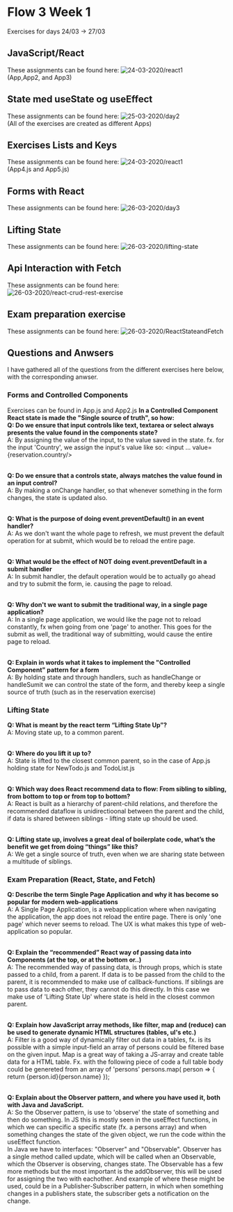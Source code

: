 # Flow 3 Week 1
Exercises for days 24/03 -> 27/03

## JavaScript/React
These assignments can be found here: ![24-03-2020/react1](24-03-2020/react1)
<br>(App,App2, and App3)

## State med useState og useEffect
These assignments can be found here: ![25-03-2020/day2](25-03-2020/day2)
<br>(All of the exercises are created as different Apps)

## Exercises Lists and Keys
These assignments can be found here: ![24-03-2020/react1](24-03-2020/react1)
<br>(App4.js and App5.js)

## Forms with React
These assignments can be found here: ![26-03-2020/day3](26-03-2020/day3)

## Lifting State
These assignments can be found here: ![26-03-2020/lifting-state](26-03-2020/lifting-state)

## Api Interaction with Fetch
These assignments can be found here: ![26-03-2020/react-crud-rest-exercise](26-03-2020/react-crud-rest-exercise)

## Exam preparation exercise
These assignments can be found here: ![26-03-2020/ReactStateandFetch](26-03-2020/ReactStateandFetch)

## Questions and Anwsers
I have gathered all of the questions from the different exercises here below, with the corresponding anwser.

### Forms and Controlled Components
Exercises can be found in App.js and App2.js
**In a Controlled Component React state is made the "Single source of truth", so how:**
<br>**Q: Do we ensure that input controls like text, textarea or select always presents the value found in the components state?**
<br>A: By assigning the value of the input, to the value saved in the state. fx. for the input 'Country', we assign the input's value like so: <input ... value={reservation.country/>

<br>**Q: Do we ensure that a controls state, always matches the value found in an input control?**
<br>A: By making a onChange handler, so that whenever something in the form changes, the state is updated also.

<br>**Q: What is the purpose of doing event.preventDefault() in an event handler?**
<br>A: As we don't want the whole page to refresh, we must prevent the default operation for at submit, which would be to reload the entire page.

<br>**Q: What would be the effect of NOT doing event.preventDefault in a submit handler**
<br>A: In submit handler, the default operation would be to actually go ahead and try to submit the form, ie. causing the page to reload.

<br>**Q: Why don't we want to submit the traditional way, in a single page application?**
<br>A: In a single page application, we would like the page not to reload constantly, fx when going from one 'page' to another. This goes for the submit as well, the traditional way of submitting, would cause the entire page to reload.

<br>**Q: Explain in words what it takes to implement the "Controlled Component" pattern for a form**
<br>A: By holding state and through handlers, such as handleChange or handleSumit we can control the state of the form, and thereby keep a single source of truth (such as in the reservation exercise)

### Lifting State 
**Q: What is meant by the react term “Lifting State Up”?**
<br>A: Moving state up, to a common parent.

<br>**Q: Where do you lift it up to?**
<br>A: State is lifted to the closest common parent, so in the case of App.js holding state for NewTodo.js and TodoList.js 

<br>**Q: Which way does React recommend data to flow: From sibling to sibling, from bottom to top or from top to bottom?**
<br>A: React is built as a hierarchy of parent-child relations, and therefore the recommended dataflow is unidirectioonal between the parent and the child, if data is shared between siblings - lifting state up should be used.

<br>**Q: Lifting state up, involves a great deal of boilerplate code, what’s the benefit we get from doing “things” like this?**
<br>A: We get a single source of truth, even when we are sharing state between a multitude of siblings.

### Exam Preparation (React, State, and Fetch)
**Q: Describe the term Single Page Application and why it has become so popular for modern web-applications**
<br>A: A Single Page Application, is a webapplication where when navigating the application, the app does not reload the entire page. There is only 'one page' which never seems to reload. The UX is what makes this type of web-application so popular. 

<br>**Q: Explain the “recommended” React way of passing data into Components (at the top, or at the bottom or..)**
<br>A: The recommended way of passing data, is through props, which is state passed to a child, from a parent. If data is to be passed from the child to the parent, it is recommended to make use of callback-functions. If siblings are to pass data to each other, they cannot do this directly. In this case we make use of 'Lifting State Up' where state is held in the closest common parent.

<br>**Q: Explain how JavaScript array methods, like filter, map and (reduce) can be used to generate dynamic HTML structures (tables, ul's etc.)**
<br>A: Filter is a good way of dynamically filter out data in a tables, fx. is its possible with a simple input-field an array of persons could be filtered base on the given input. Map is a great way of taking a JS-array and create table data for a HTML table. Fx. with the following piece of code a full table body could be genereted from an array of 'persons'
persons.map( person => {
    return <tr><td>{person.id}</td><td>{person.name}</td></tr>
}); 

<br>**Q: Explain about the Observer pattern, and where you have used it, both with Java and JavaScript.**
<br>A: So the Observer pattern, is use to 'observe' the state of something and then do something. In JS this is mostly seen in the useEffect functions, in which we can specific a specific state (fx. a persons array) and when something changes the state of the given object, we run the code within the useEffect function.
<br>
In Java we have to interfaces: "Observer" and "Observable". Observer has a single method called update, which will be called when an Observable, which the Observer is observing, changes state.
The Observable has a few more methods but the most important is the addObserver, this will be used for assigning the two with eachother.
And example of where these might be used, could be in a Publisher-Subscriber pattern, in which when something changes in a publishers state, the subscriber gets a notification on the change.


















